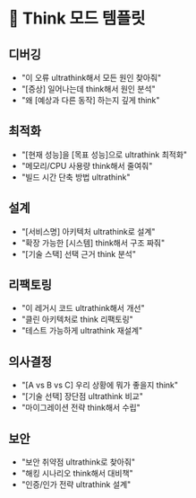 # 🧠 Think 모드 템플릿

## 디버깅
- "이 오류 ultrathink해서 모든 원인 찾아줘"
- "[증상] 일어나는데 think해서 원인 분석"
- "왜 [예상과 다른 동작] 하는지 깊게 think"

## 최적화
- "[현재 성능]을 [목표 성능]으로 ultrathink 최적화"
- "메모리/CPU 사용량 think해서 줄여줘"
- "빌드 시간 단축 방법 ultrathink"

## 설계
- "[서비스명] 아키텍처 ultrathink로 설계"
- "확장 가능한 [시스템] think해서 구조 짜줘"
- "[기술 스택] 선택 근거 think 분석"

## 리팩토링
- "이 레거시 코드 ultrathink해서 개선"
- "클린 아키텍처로 think 리팩토링"
- "테스트 가능하게 ultrathink 재설계"

## 의사결정
- "[A vs B vs C] 우리 상황에 뭐가 좋을지 think"
- "[기술 선택] 장단점 ultrathink 비교"
- "마이그레이션 전략 think해서 수립"

## 보안
- "보안 취약점 ultrathink로 찾아줘"
- "해킹 시나리오 think해서 대비책"
- "인증/인가 전략 ultrathink 설계"